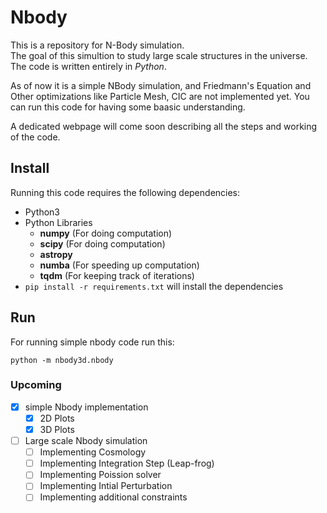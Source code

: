 # Nbody
This is a repository for N-Body simulation.     
The goal of this simultion to study large scale structures in the universe.     
The code is written entirely in *Python*.       


As of now it is a simple NBody simulation, and Friedmann's Equation and Other optimizations like Particle Mesh, CIC are not implemented yet. You can run this code for having some baasic understanding.        

A dedicated webpage will come soon describing all the steps and working of the code.

## Install
Running this code requires the following dependencies:

- Python3
- Python Libraries
    - **numpy** (For doing computation)
    - **scipy** (For doing computation)
    - **astropy**
    - **numba** (For speeding up computation)
    - **tqdm**  (For keeping track of iterations)
- `pip install -r requirements.txt` will install the dependencies

## Run
For running simple nbody code run this:

    python -m nbody3d.nbody


### Upcoming
- [x] simple Nbody implementation
  - [x] 2D Plots
  - [X] 3D Plots

- [ ] Large scale Nbody simulation
  - [ ] Implementing Cosmology
  - [ ] Implementing Integration Step (Leap-frog)
  - [ ] Implementing Poission solver
  - [ ] Implementing Intial Perturbation
  - [ ] Implementing additional constraints
